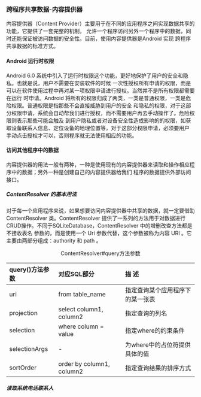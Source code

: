 ### 跨程序共享数据-内容提供器
内容提供器（Content Provider）主要用于在不同的应用程序之间实现数据共享的功能，它提供了一套完整的机制，
允许一个程序访问另外一个程序中的数据，同时还能保证被访问数据的安全性。目前，使用内容提供器是Android 实现
跨程序共享数据的标准方式。

#### Android 运行时权限
Android 6.0 系统中引入了运行时权限这个功能，更好地保护了用户的安全和隐私。也就是说，用户不需要在安装软件的时候
一次性授权所有申请的权限，而是可以在软件使用过程中再对某一项权限申请进行授权。当然并不是所有权限都需要在运行
时申请。Android 将所有的权限归成了两类，一类是普通权限，一类是危险权限。普通权限是指那些不会直接威胁到用户的安全
和隐私的权限，对于这部分权限申请，系统会自动帮我们进行授权，而不需要用户再去手动操作了。危险权限则表示那些可能会触及
到用户隐私或者对设备安全性造成影响的的权限，如获取设备联系人信息、定位设备的地理位置等，对于这部分权限申请，必须要用户
手动点击授权才可以，否则程序就无法使用相应的功能。

#### 访问其他程序中的数据
内容提供器的用法一般有两种，一种是使用现有的内容提供器来读取和操作相应程序中的数据；另外一种是创建自己的内容提供器给我们
程序的数据提供外部访问接口。
##### ContentResolver 的基本用法
对于每一个应用程序来说，如果想要访问内容提供器中共享的数据，就一定要借助 ContentResolver 类。ContentResolver
提供了一系列的方法用于对数据进行CRUD操作。不同于SQLiteDatabase，ContentResolver 中的增删改查方法都是不接收表名
参数的，而是使用一个 Uri 参数代替，这个参数被称为内容 URI 。它主要由两部分组成：authority 和 path 。

<div align="center">ContentResolver#query方法参数</div>

| query()方法参数 | 对应SQL部分               | 描 述                           |
|:---------------|:--------------------------|:-------------------------------|
| uri            | from table_name           | 指定查询某个应用程序下的某一张表 |
| projection     | select column1, column2   | 指定查询的列名                  |
| selection      | where column = value      | 指定where的约束条件             |
| selectionArgs  | -                         | 为where中的占位符提供具体的值    |
| sortOrder      | order by column1, column2 | 指定查询结果的排序方式           |

##### 读取系统电话联系人